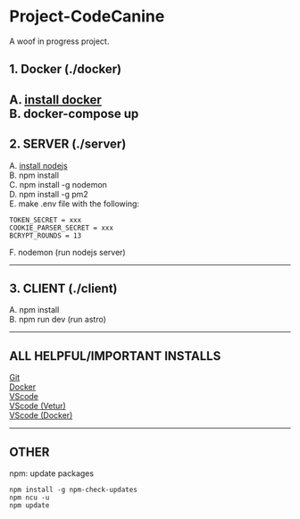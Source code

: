 # Project-CodeCanine

A woof in progress project. 

## 1. Docker (./docker)

A. [install docker](https://github.com/docker/docker-install#dockerdocker-install) </br>
B. docker-compose up
---

## 2. SERVER (./server)

A. [install nodejs](https://nodejs.org/en/download/) </br>
B. npm install</br>
C. npm install -g nodemon</br>
D. npm install -g pm2</br>
E. make .env file with the following:

    TOKEN_SECRET = xxx
    COOKIE_PARSER_SECRET = xxx
    BCRYPT_ROUNDS = 13

F. nodemon (run nodejs server)</br>

---

## 3. CLIENT (./client)
A. npm install</br>
B. npm run dev (run astro)</br>

---

## ALL HELPFUL/IMPORTANT INSTALLS
[Git](https://git-scm.com/downloads)</br>
[Docker](https://docs.docker.com/get-docker/)</br>
[VScode](https://code.visualstudio.com/)</br>
[VScode (Vetur)](https://marketplace.visualstudio.com/items?itemName=octref.vetur)</br>
[VScode (Docker)](https://marketplace.visualstudio.com/items?itemName=ms-azuretools.vscode-docker)</br>

---

## OTHER
npm: update packages
```
npm install -g npm-check-updates
npm ncu -u
npm update
```


